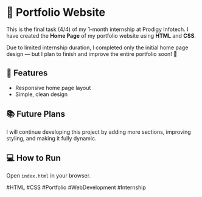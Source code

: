 # 🌟 Portfolio Website

This is the final task (4/4) of my 1-month internship at Prodigy Infotech. I have created the **Home Page** of my portfolio website using **HTML** and **CSS**.

Due to limited internship duration, I completed only the initial home page design — but I plan to finish and improve the entire portfolio soon! 🚀

## 📂 Features

* Responsive home page layout
* Simple, clean design

## 📚 Future Plans

I will continue developing this project by adding more sections, improving styling, and making it fully dynamic.

## 💻 How to Run

Open `index.html` in your browser.

\#HTML #CSS #Portfolio #WebDevelopment #Internship
